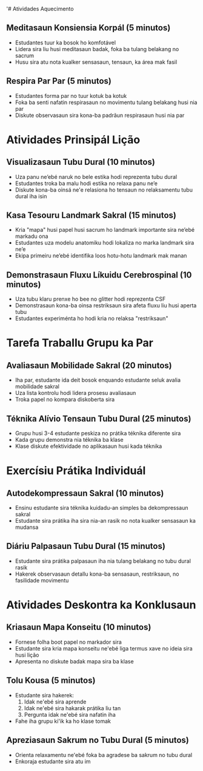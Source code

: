 '# Atividades Aquecimento

## Meditasaun Konsiensia Korpál (5 minutos)
- Estudantes tuur ka bosok ho komfotável
- Lidera sira liu husi meditasaun badak, foka ba tulang belakang no sacrum
- Husu sira atu nota kualker sensasaun, tensaun, ka área mak fasil

## Respira Par Par (5 minutos)
- Estudantes forma par no tuur kotuk ba kotuk
- Foka ba senti nafatin respirasaun no movimentu tulang belakang husi nia par
- Diskute observasaun sira kona-ba padrãun respirasaun husi nia par

# Atividades Prinsipál Lição

## Visualizasaun Tubu Dural (10 minutos)
- Uza panu ne’ebé naruk no bele estika hodi reprezenta tubu dural
- Estudantes troka ba malu hodi estika no relaxa panu ne’e
- Diskute kona-ba oinsá ne'e relasiona ho tensaun no relaksamentu tubu dural iha isin

## Kasa Tesouru Landmark Sakral (15 minutos)
- Kria "mapa" husi papel husi sacrum ho landmark importante sira ne’ebé markadu ona
- Estudantes uza modelu anatomiku hodi lokaliza no marka landmark sira ne’e
- Ekipa primeiru ne’ebé identifika loos hotu-hotu landmark mak manan

## Demonstrasaun Fluxu Líkuidu Cerebrospinal (10 minutos)
- Uza tubu klaru prenxe ho bee no glitter hodi reprezenta CSF
- Demonstrasaun kona-ba oinsa restriksaun sira afeta fluxu liu husi aperta tubu
- Estudantes experiménta ho hodi kria no relaksa "restriksaun"

# Tarefa Traballu Grupu ka Par

## Avaliasaun Mobilidade Sakral (20 minutos)
- Iha par, estudante ida deit bosok enquando estudante seluk avalia mobilidade sakral
- Uza lista kontrolu hodi lidera prosesu avaliasaun
- Troka papel no kompara diskoberta sira

## Téknika Alívio Tensaun Tubu Dural (25 minutos)
- Grupu husi 3-4 estudante peskiza no prátika téknika diferente sira
- Kada grupu demonstra nia téknika ba klase
- Klase diskute efektividade no aplikasaun husi kada téknika

# Exercísiu Prátika Individuál

## Autodekompressaun Sakral (10 minutos)
- Ensinu estudante sira téknika kuidadu-an simples ba dekompressaun sakral
- Estudante sira prátika iha sira nia-an rasik no nota kualker sensasaun ka mudansa

## Diáriu Palpasaun Tubu Dural (15 minutos)
- Estudante sira prátika palpasaun iha nia tulang belakang no tubu dural rasik
- Hakerek observasaun detallu kona-ba sensasaun, restriksaun, no fasilidade movimentu

# Atividades Deskontra ka Konklusaun

## Kriasaun Mapa Konseitu (10 minutos)
- Fornese folha boot papel no markador sira
- Estudante sira kria mapa konseitu ne'ebé liga termus xave no ideia sira husi lição
- Apresenta no diskute badak mapa sira ba klase

## Tolu Kousa (5 minutos)
- Estudante sira hakerek:
  1. Idak ne'ebé sira aprende
  2. Idak ne'ebé sira hakarak prátika liu tan
  3. Pergunta idak ne'ebé sira nafatin iha
- Fahe iha grupu ki'ik ka ho klase tomak

## Apreziasaun Sakrum no Tubu Dural (5 minutos)
- Orienta relaxamentu ne'ebé foka ba agradese ba sakrum no tubu dural
- Enkoraja estudante sira atu im